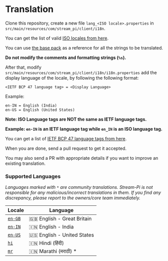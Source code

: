 # Translation

Clone this repository, create a new file `lang_<ISO locale>.properties` in `src/main/resources/com/stream_pi/client/i18n`. 

You can get the list of valid [ISO locales from here](https://docs.oracle.com/cd/E13214_01/wli/docs92/xref/xqisocodes.html).

You can use [the base pack](https://github.com/stream-pi/client/blob/master/src/main/resources/com/stream_pi/client/i18n/lang.properties) as a reference for all the strings to be translated. 

**Do not modify the comments and formatting strings (`%s`).**

After that, modify `src/main/resources/com/stream_pi/client/i18n/i18n.properties` add the display language of the locale, by following the following format:

`<IETF BCP 47 language tag> = <Display Language>`

Example:

```
en-IN = English (India)
en-US = English (United States)
```

**Note: ISO Language tags are NOT the same as IETF language tags.**

**Example: `en-IN` is an IETF language tag while `en_IN` is an ISO language tag.**

You can get a list of [IETF BCP 47 language tags from here](https://en.wikipedia.org/wiki/IETF_language_tag).

When you are done, send a pull request to get it accepted.

You may also send a PR with appropriate details if you want to improve an existing translation.


### Supported Languages

*Languages marked with `*` are community translations. Stream-Pi is not responsible for any malicious/incorrect translations in them. If you find any discrepancy, please report to the owners/core team immediately.*

| Locale              | Language |
| ------------------- | ----------- |
| [`en-GB`][en-GB]    | 🇬🇧 English - Great Britain  |
| [`en-IN`][en-IN]    | 🇮🇳 English - India           |
| [`en-US`][en-US]    | 🇺🇸 English - United States   |
| [`hi`][hi]          | 🇮🇳 Hindi (हिंदी)               |
| [`mr`][mr]          | 🇮🇳 Marathi (मराठी) *          |




[en-GB]: https://github.com/stream-pi/client/blob/master/src/main/resources/com/stream_pi/client/i18n/lang_en_GB.properties
[en-IN]: https://github.com/stream-pi/client/blob/master/src/main/resources/com/stream_pi/client/i18n/lang_en_IN.properties
[en-US]: https://github.com/stream-pi/client/blob/master/src/main/resources/com/stream_pi/client/i18n/lang_en_US.properties
[hi]: https://github.com/stream-pi/client/blob/master/src/main/resources/com/stream_pi/client/i18n/lang_hi.properties
[mr]: https://github.com/stream-pi/client/blob/master/src/main/resources/com/stream_pi/client/i18n/lang_mr.properties
